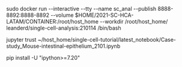 sudo docker run --interactive --tty --name sc_anal --publish 8888-8892:8888-8892 --volume $HOME/2021-SC-HCA-LATAM/CONTAINER:/root/host_home --workdir /root/host_home/ leanderd/single-cell-analysis:210114 /bin/bash

jupyter trust ~/host_home/single-cell-tutorial/latest_notebook/Case-study_Mouse-intestinal-epithelium_2101.ipynb

pip install -U "ipython>=7.20"
